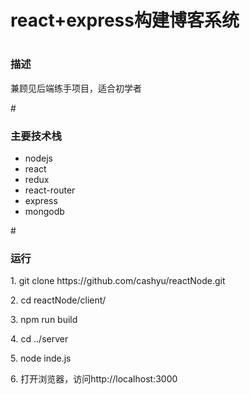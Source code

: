 # react+express构建博客系统
# <h3>描述</h3>
<p>兼顾见后端练手项目，适合初学者</p>
# <h3>主要技术栈</h3>
<ul>
  <li>nodejs</li>
  <li>react</li>
  <li>redux</li>
  <li>react-router</li>
  <li>express</li>
  <li>mongodb</li>
</ul>
# <h3>运行</h3>
<p>1. git clone https://github.com/cashyu/reactNode.git</p>
<p>2. cd reactNode/client/</p>
<p>3. npm run build</p>
<p>4. cd ../server</p>
<p>5. node inde.js</p>
<p>6. 打开浏览器，访问http://localhost:3000</p>
